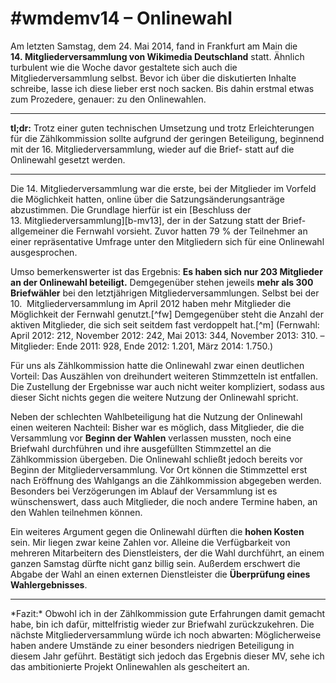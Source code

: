 # #wmdemv14 – Onlinewahl

Am letzten Samstag, dem 24. Mai 2014, fand in Frankfurt am Main die **14.&nbsp;Mitgliederversammlung von Wikimedia Deutschland** statt.  Ähnlich turbulent wie die Woche davor gestaltete sich auch die Mitgliederversammlung selbst.  Bevor ich über die diskutierten Inhalte schreibe, lasse ich diese lieber erst noch sacken.  Bis dahin erstmal etwas zum Prozedere, genauer: zu den Onlinewahlen.
<hr />
<strong>tl;dr:</strong> Trotz einer guten technischen Umsetzung und trotz Erleichterungen für die Zählkommission sollte aufgrund der geringen Beteiligung, beginnend mit der 16.&nbsp;Mitgliederversammlung, wieder auf die Brief- statt auf die Onlinewahl gesetzt werden.
<hr />
Die 14.&nbsp;Mitgliederversammlung war die erste, bei der Mitglieder im Vorfeld die Möglichkeit hatten, online über die Satzungsänderungsanträge abzustimmen.  Die Grundlage hierfür ist ein [Beschluss der 13.&nbsp;Mitgliederversammlung][b-mv13], der in der Satzung statt der Brief- allgemeiner die Fernwahl vorsieht.  Zuvor hatten 79&nbsp;% der Teilnehmer an einer repräsentative Umfrage unter den Mitgliedern sich für eine Onlinewahl ausgesprochen.

Umso bemerkenswerter ist das Ergebnis:  **Es haben sich nur 203 Mitglieder an der Onlinewahl beteiligt.**  Demgegenüber stehen jeweils **mehr als 300 Briefwähler** bei den letztjährigen Mitgliederversammlungen.  Selbst bei der 10.&nbsp; Mitgliederversammlung im April 2012 haben mehr Mitglieder die Möglichkeit der Fernwahl genutzt.[^fw]  Demgegenüber steht die Anzahl der aktiven Mitglieder, die sich seit seitdem fast verdoppelt hat.[^m] (Fernwahl:   April 2012: 212, November 2012: 242, Mai 2013: 344, November 2013: 310. – Mitglieder:  Ende 2011: 928, Ende 2012: 1.201, März 2014: 1.750.)

Für uns als Zählkommission hatte die Onlinewahl zwar einen deutlichen Vorteil: Das Auszählen von dreihundert weiteren Stimmzetteln ist entfallen.  Die Zustellung der Ergebnisse war auch nicht weiter kompliziert, sodass aus dieser Sicht nichts gegen die weitere Nutzung der Onlinewahl spricht.

Neben der schlechten Wahlbeteiligung hat die Nutzung der Onlinewahl einen weiteren Nachteil:  Bisher war es möglich, dass Mitglieder, die die Versammlung vor **Beginn der Wahlen** verlassen mussten, noch eine Briefwahl durchführen und ihre ausgefüllten Stimmzettel an die Zählkommission übergeben.  Die Onlinewahl schließt jedoch bereits vor Beginn der Mitgliederversammlung.  Vor Ort können die Stimmzettel erst nach Eröffnung des Wahlgangs an die Zählkommission abgegeben werden.  Besonders bei Verzögerungen im Ablauf der Versammlung ist es wünschenswert, dass auch Mitglieder, die noch andere Termine haben, an den Wahlen teilnehmen können.

Ein weiteres Argument gegen die Onlinewahl dürften die **hohen Kosten** sein. Mir liegen zwar keine Zahlen vor.  Alleine die Verfügbarkeit von mehreren Mitarbeitern des Dienstleisters, der die Wahl durchführt, an einem ganzen Samstag dürfte nicht ganz billig sein.  Außerdem erschwert die Abgabe der Wahl an einen externen Dienstleister die **Überprüfung eines Wahlergebnisses**.
<hr />
*Fazit:*  Obwohl ich in der Zählkommission gute Erfahrungen damit gemacht habe, bin ich dafür, mittelfristig wieder zur Briefwahl zurückzukehren.  Die nächste Mitgliederversammlung würde ich noch abwarten:  Möglicherweise haben andere Umstände zu einer besonders niedrigen Beteiligung in diesem Jahr geführt. Bestätigt sich jedoch das Ergebnis dieser MV, sehe ich das ambitionierte Projekt Onlinewahlen als gescheitert an.

[b-mv13]:  https://forum.wikimedia.de/w/Antragswerkstatt/St%C3%A4rkung_der_Mitgliederbeteiligung "13. Mitgliederversammlung, Antrag S1: Stärkung der Mitgliederbeteiligung"

